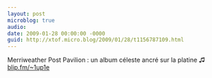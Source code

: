 ```yaml
---
layout: post
microblog: true
audio: 
date: 2009-01-28 00:00:00 -0000
guid: http://xtof.micro.blog/2009/01/28/t1156787109.html
---
```

Merriweather Post Pavilion : un album céleste ancré sur la platine  ♫ [blip.fm/~1up1e](http://blip.fm/~1up1e)
